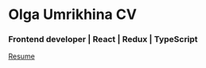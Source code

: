 # Olga Umrikhina  CV
### Frontend developer | React | Redux | TypeScript

[Resume](https://helga-umrikh.github.io/CV/)
